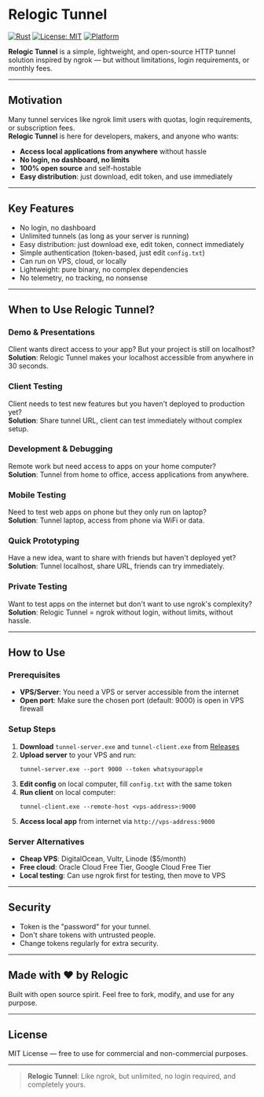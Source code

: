 # Relogic Tunnel

[![Rust](https://img.shields.io/badge/Rust-000000?style=for-the-badge&logo=rust&logoColor=white)](https://www.rust-lang.org/)
[![License: MIT](https://img.shields.io/badge/License-MIT-yellow.svg?style=for-the-badge)](https://opensource.org/licenses/MIT)
[![Platform](https://img.shields.io/badge/Platform-Windows%20%7C%20Linux%20%7C%20macOS-blue?style=for-the-badge)](https://github.com/0xReLogic/Relogic_Tunnel/releases)

**Relogic Tunnel** is a simple, lightweight, and open-source HTTP tunnel solution inspired by ngrok — but without limitations, login requirements, or monthly fees.

---

## Motivation

Many tunnel services like ngrok limit users with quotas, login requirements, or subscription fees.  
**Relogic Tunnel** is here for developers, makers, and anyone who wants:

- **Access local applications from anywhere** without hassle
- **No login, no dashboard, no limits**
- **100% open source** and self-hostable
- **Easy distribution**: just download, edit token, and use immediately

---

## Key Features

- No login, no dashboard
- Unlimited tunnels (as long as your server is running)
- Easy distribution: just download exe, edit token, connect immediately
- Simple authentication (token-based, just edit `config.txt`)
- Can run on VPS, cloud, or locally
- Lightweight: pure binary, no complex dependencies
- No telemetry, no tracking, no nonsense

---

## When to Use Relogic Tunnel?

### **Demo & Presentations**
Client wants direct access to your app? But your project is still on localhost?  
**Solution**: Relogic Tunnel makes your localhost accessible from anywhere in 30 seconds.

### **Client Testing**
Client needs to test new features but you haven't deployed to production yet?  
**Solution**: Share tunnel URL, client can test immediately without complex setup.

### **Development & Debugging**
Remote work but need access to apps on your home computer?  
**Solution**: Tunnel from home to office, access applications from anywhere.

### **Mobile Testing**
Need to test web apps on phone but they only run on laptop?  
**Solution**: Tunnel laptop, access from phone via WiFi or data.

### **Quick Prototyping**
Have a new idea, want to share with friends but haven't deployed yet?  
**Solution**: Tunnel localhost, share URL, friends can try immediately.

### **Private Testing**
Want to test apps on the internet but don't want to use ngrok's complexity?  
**Solution**: Relogic Tunnel = ngrok without login, without limits, without hassle.

---

## How to Use

### Prerequisites
- **VPS/Server**: You need a VPS or server accessible from the internet
- **Open port**: Make sure the chosen port (default: 9000) is open in VPS firewall

### Setup Steps

1. **Download** `tunnel-server.exe` and `tunnel-client.exe` from [Releases](https://github.com/0xReLogic/Relogic_Tunnel/releases)
2. **Upload server** to your VPS and run:
   ```
   tunnel-server.exe --port 9000 --token whatsyourapple
   ```
3. **Edit config** on local computer, fill `config.txt` with the same token
4. **Run client** on local computer:
   ```
   tunnel-client.exe --remote-host <vps-address>:9000
   ```
5. **Access local app** from internet via `http://vps-address:9000`

### Server Alternatives
- **Cheap VPS**: DigitalOcean, Vultr, Linode ($5/month)
- **Free cloud**: Oracle Cloud Free Tier, Google Cloud Free Tier
- **Local testing**: Can use ngrok first for testing, then move to VPS

---

## Security

- Token is the "password" for your tunnel.
- Don't share tokens with untrusted people.
- Change tokens regularly for extra security.

---

## Made with ❤️ by Relogic

Built with open source spirit. Feel free to fork, modify, and use for any purpose.

---

## License

MIT License — free to use for commercial and non-commercial purposes.

---

> **Relogic Tunnel**: Like ngrok, but unlimited, no login required, and completely yours. 